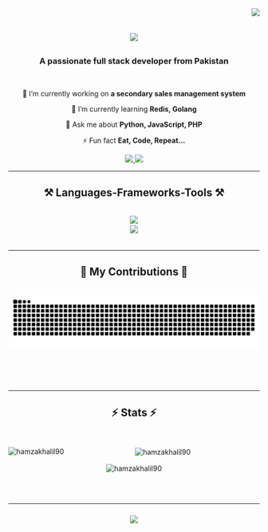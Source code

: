 <img align="right" src="https://visitor-badge.laobi.icu/badge?page_id=hamzakhalil90.hamzakhalil90" />

<h1 align="center">
    <img src="https://readme-typing-svg.herokuapp.com/?font=Righteous&size=35&center=true&vCenter=true&width=500&height=70&duration=4000&lines=Hi+There!+👋;+I'm+Hamza+Khalil!;" />
</h1>

<h3 align="center">A passionate full stack developer from Pakistan</h3>

<br/>

<div align="center">
 
 🔭 I’m currently working on **a secondary sales management system**
 
 🌱 I’m currently learning **Redis, Golang**

 💬 Ask me about **Python, JavaScript, PHP**

 ⚡ Fun fact **Eat, Code, Repeat...**
 
 </div>
 
<div align="center"> 
  <a href="mailto:hamzashah90201@gmail.com">
    <img src="https://img.shields.io/badge/Gmail-333333?style=for-the-badge&logo=gmail&logoColor=red" />
  </a>
  <a href="https://linkedin.com/in/hamzakhalil9020" target="_blank">
    <img src="https://img.shields.io/badge/LinkedIn-0077B5?style=for-the-badge&logo=linkedin&logoColor=white" target="_blank" />
  </a>
</div>

 <hr/>
 
<h2 align="center">⚒️ Languages-Frameworks-Tools ⚒️</h2>
<br/>
<div align="center">
    <img src="https://skillicons.dev/icons?i=pyhton,django,nodejs,github,javascript,typescript,express,postgres,firebase,mongodb,php,laravel" /><br>
    <img src="https://skillicons.dev/icons?i=react,bootstrap,mui,mysql,flask,html,css,vscode,git,aws,azure,jenkins,docker" />
</div>

<br/>
<hr/>

<div align="center">
  <h2>🐍 My Contributions 🐍</h2>
  <br>
  <img alt="snake eating my contributions" src="https://raw.githubusercontent.com/hamzakhalil90/hamzakhalil90/output/github-contribution-grid-snake.svg" />
  
  <br/><br/><br/>
</div>

<hr/>

<h2 align="center">⚡ Stats ⚡</h2>
<br>
<div align=center>
  <p><img align="left" src="https://github-readme-stats.vercel.app/api/top-langs?username=hamzakhalil90&show_icons=true&locale=en&layout=compact" alt="hamzakhalil90" /></p>

<p>&nbsp;<img align="center" src="https://github-readme-stats.vercel.app/api?username=hamzakhalil90&show_icons=true&locale=en" alt="hamzakhalil90" /></p>

<p><img align="center" src="https://github-readme-streak-stats.herokuapp.com/?user=hamzakhalil90&" alt="hamzakhalil90" /></p>
</div>

<br/><br/>
<hr/>

<h3 align="center">
    <img src="https://readme-typing-svg.herokuapp.com/?font=Righteous&size=25&center=true&vCenter=true&width=500&height=70&duration=4000&lines=Thanks+for+visiting!+✌️;+Shoot+me+a+message+on+Linkedin!;I'm+always+down+to+collab+:)">
</h3>

<br/>

